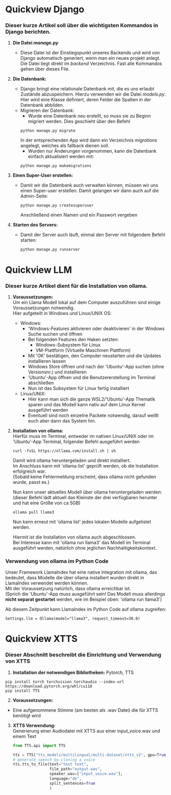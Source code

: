 # Quickview Django

### Dieser kurze Artikel soll über die wichtigsten Kommandos in Django berichten.

1. **Die Datei *manage.py***
    - Diese Datei ist der Einstiegspunkt unseres Backends und wird von Django automatisch generiert, wenn man ein neues
    projekt anlegt. Die Datei liegt direkt im *backend* Verzeichnis. Fast alle Kommandos gehen über dieses File.

2. **Die Datenbank:**
    - Django bringt eine relationale Datenbank mit, die es uns erlaubt Zustände abzuspeichern. Hierzu verwenden wir die
    Datei *models.py*. Hier wird eine Klasse definiert, deren Felder die Spalten in der Datenbank abbilden.
    - Migrieren der Datenbank:
        - Wurde eine Datenbank neu erstellt, so muss sie zu Beginn migriert werden. Dies geschieht über den Befehl
        ````
        python manage.py migrate
        ````
        In der entsprechenden App wird dann ein Verzeichnis *migrations* angelegt, welches als fallback dienen soll.
        - Wurden nur Änderungen vorgenommen, kann die Datenbank einfach aktualisiert werden mit:
        ````
        python manage.py makemigrations
        ````

3. **Einen Super-User erstellen:**
    - Damit wir die Datenbank auch verwalten können, müssen wir uns einen Super-user erstellen. Damit gelangen wir dann auch auf die Admin-Seite:
       ````
       python manage.py createsuperuser
      ````
      Anschließend einen Namen und ein Passwort vergeben

4. **Starten des Servers:**
    - Damit der Server auch läuft, einmal den Server mit folgendem Befehl starten:
       ````
       python manage.py runserver
       ````

# Quickview LLM

### Dieser kurze Artikel dient für die Installation von ollama.

1. **Voraussetzungen:**  
    Um ein Llama Modell lokal auf dem Computer auszuführen sind einige Voraussetzungen notwendig.  
    Hier aufgeteilt in Windows und Linux/UNIX OS:
    - Windows:
        - 'Windows-Features aktivieren oder deaktivieren' in der Windows Suche suchen und öffnen
        - Bei folgenden Features den Haken setzten:
            - Windows-Subsystem für Linux
            - VM-Plattform (Virtuelle Maschinen Plattform)
        - Mit 'OK' bestätigen, den Computer neustarten und die Updates installieren lassen
        - Windows Store öffnen und nach der 'Ubuntu'-App suchen (ohne Versionsnr.) und installieren
        - 'Ubuntu'-App öffnen und die Benutzererstellung im Terminal abschließen
        - Nun ist das Subsystem für Linux fertig installiert
    - Linux/UNIX:
        - Hier kann man sich die ganze WSL2/'Ubuntu'-App Thematik sparen und das Modell kann nativ auf dem Linux Kernel ausgeführt werden
        - Eventuell sind noch einzelne Packete notwendig, darauf weißt euch aber dann das System hin.

2. **Installation von ollama:**  
    Hierfür muss im Terminal, entweder im nativen Linux/UNIX oder im 'Ubuntu'-App Terminal, folgender Befehl ausgeführt werden
    ```
    curl -fsSL https://ollama.com/install.sh | sh
    ```
    Damit wird ollama heruntergeladen und direkt installiert.  
    Im Anschluss kann mit 'ollama list' geprüft werden, ob die Installation erfolgreich war.  
    (Sobald keine Fehlermeldung erscheint, dass ollama nicht gefunden wurde, passt es.)

    Nun kann unser aktuelles Modell über ollama heruntergeladen werden:  
    (dieser Befehl lädt aktuell das Kleinste der drei verfügbaren herunter und hat eine Größe von ca 5GB)
    ```
    ollama pull llama3
    ```
    Nun kann erneut mit 'ollama list' jedes lokalen Modelle aufgelistet werden.

    Hiermit ist die Installation von ollama auch abgeschlossen.  
    Bei Interesse kann mit 'ollama run llama3' das Modell im Terminal ausgeführt werden, natürlich ohne jeglichen Nachhaltigkeitskontext.

### Verwendung von ollama im Python Code
Unser Framework LlamaIndex hat eine native Integration mit ollama, das bedeutet, dass Modelle die über ollama installiert wurden direkt in LlamaIndex verwendet werden können.  
Mit der Voraussetzung natürlich, dass ollama erreichbar ist.  
(Sprich die 'Ubuntu'-App muss ausgeführt sein! Das Modell muss allerdings **nicht separat gestartet** werden, wie im Beispiel oben: 'ollama run llama3')

Ab diesem Zeitpunkt kann LlamaIndex im Python Code auf ollama zugreifen:
```
Settings.llm = Ollama(model="llama3", request_timeout=30.0)
```

# Quickview XTTS

### Dieser Abschnitt beschreibt die Einrichtung und Verwendung von XTTS

1. **Installation der notwendigen Bibliotheken:** 
    Pytorch, TTS
```
pip install torch torchvision torchaudio --index-url https://download.pytorch.org/whl/cu118
pip install TTS
 ```

2. **Voraussetzungen:** 
- Eine aufgenommene Stimme (am besten als .wav Datei) die für XTTS benötigt wird


3. **XTTS Verwendung:**  
Generierung einer Audiodatei mit XTTS aus einer input_voice.wav und einem Text
    ```python
    from TTS.api import TTS
   
    tts = TTS("tts_models/multilingual/multi-dataset/xtts_v2", gpu=True)
    # generate speech by cloning a voice
    tts.tts_to_file(text="test text",
                    file_path="output.wav",
                    speaker_wav=["input_voice.wav"],
                    language="de",
                    split_sentences=True
                    )
    ```